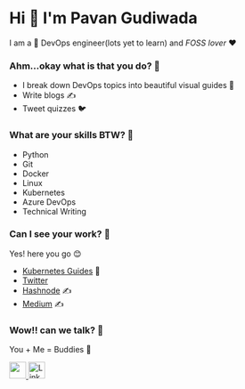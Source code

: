 # Hi 👋 I'm Pavan Gudiwada 

I am a 🔭 DevOps engineer(lots yet to learn) and *FOSS lover* :hearts:

### Ahm...okay what is that you do? :thinking: 
- I break down DevOps topics into beautiful visual guides :crystal_ball:
- Write blogs :writing_hand:
- Tweet quizzes :bird:

### What are your skills BTW? :monocle_face: 
- Python
- Git
- Docker
- Linux
- Kubernetes
- Azure DevOps
- Technical Writing


### Can I see your work? :pleading_face:
Yes! here you go :blush:
- [Kubernetes Guides](https://github.com/pavangudiwada/kubernetesguides) :crystal_ball:
- [Twitter](https://twitter.com/pavangudiwada_)
- [Hashnode](https://pavangudiwada.hashnode.dev) :writing_hand:
- [Medium](https://pavangudiwada.medium.com) :writing_hand:


### Wow!! can we talk? :exploding_head:
You + Me = Buddies :handshake:

 <a href="https://twitter.com/pavangudiwada_"><img src="https://img.shields.io/twitter/follow/pavangudiwada_?color=blue&label=%40pavangudiwada_&logo=twitter&style=for-the-badge" height="30"> </a>
   <a href="https://www.linkedin.com/in/pavangudiwada"><img alt="LinkedIn" title="LinkedIn" src="https://img.shields.io/badge/-LinkedIn-blue?style=for-the-badge&logo=Linkedin&logoColor=white" height="30"/></a>

  
  
<!--
**pavangudiwada/pavangudiwada** is a ✨ _special_ ✨ repository because its `README.md` (this file) appears on your GitHub profile.

Here are some ideas to get you started:

- 🔭 I’m currently working on ...
- 🌱 I’m currently learning ...
- 👯 I’m looking to collaborate on ...
- 🤔 I’m looking for help with ...
- 💬 Ask me about ...
- 📫 How to reach me: ...
- 😄 Pronouns: ...
- ⚡ Fun fact: ...

<img src="https://img.shields.io/badge/Python-3776AB?style=for-the-badge&logo=python&logoColor=white" height="25">


  <a href="https://www.linkedin.com/in/pavangudiwada"><img alt="LinkedIn" title="LinkedIn" src="https://img.shields.io/badge/-LinkedIn-blue?style=for-the-badge&logo=Linkedin&logoColor=white"/></a>
  <a href="https://twitter.com/pavangudiwada_"><img alt="Twitter" title="Twitter" src="https://img.shields.io/badge/-Twitter-1DA1F2?style=for-the-badge&logo=twitter&logoColor=white"/></a>
-->
